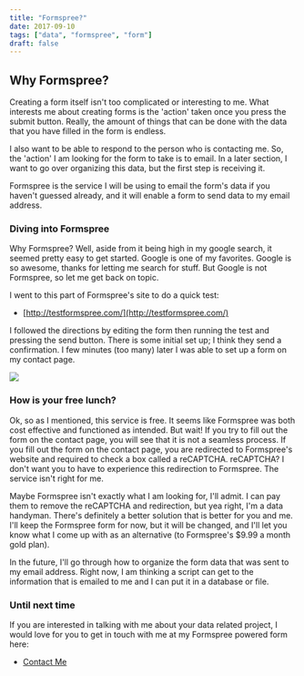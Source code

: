 ```yaml
---
title: "Formspree?"
date: 2017-09-10
tags: ["data", "formspree", "form"]
draft: false
---
```


## Why Formspree?

Creating a form itself isn't too complicated or interesting to me.  What
interests me about creating forms is the 'action' taken once you press the submit
button.  Really, the amount of things that can be done with the data that you
have filled in the form is endless.

I also want to be able to respond to the person who is contacting
me.  So, the 'action' I am looking for the form to take is to
email.  In a later section, I want to go over organizing this data, but
the first step is receiving it.

Formspree is the service I will be using to email the form's data if you haven't
guessed already, and it will enable a form to send data to my email address.  

### Diving into Formspree

Why Formspree?  Well, aside from it being high in my google search, it seemed
pretty easy to get started.  Google is one of my favorites.  Google is so
awesome, thanks for letting me search for stuff.  But Google is not Formspree,
so let me get back on topic.

I went to this part of Formspree's site to do a quick test:

* [http://testformspree.com/](http://testformspree.com/)

I followed the directions by editing the form then running the test and pressing
the send button.  There is some initial set up; I think they send a
confirmation.  I few minutes (too many) later I was able to set up a form on my
contact page.

<img id="contact1" src="/img/data-handyman-contact-1.png"></img>

### How is your free lunch?

Ok, so as I mentioned, this service is free.  It seems like Formspree was both
cost effective and functioned as intended.  But wait!  If you
try to fill out the form on the contact page, you will see that it is not a
seamless process.  If you fill out the form on the contact page, you are
 redirected to Formspree's website and required to check a box called a
 reCAPTCHA.  reCAPTCHA?  I don't want you to have to experience this
redirection to Formspree.  The service isn't right for me.

Maybe Formspree isn't exactly what I am looking for, I'll admit.  I can pay them
to remove the reCAPTCHA and redirection, but yea right, I'm a data handyman.
There's definitely a better solution that is better for you and me.  I'll keep
the Formspree form for now, but it will be changed, and I'll let you know what
I come up with as an alternative (to Formspree's $9.99 a month gold plan).

In the future, I'll go through how to organize the form data that was sent to my
email address.  Right now, I am thinking a script can get to the information
that is emailed to me and I can put it in a database or file.

### Until next time

If you are interested in talking with me about your data related project, I would love
for you to get in touch with me at my Formspree powered form here:

* [Contact Me](/contact/)
